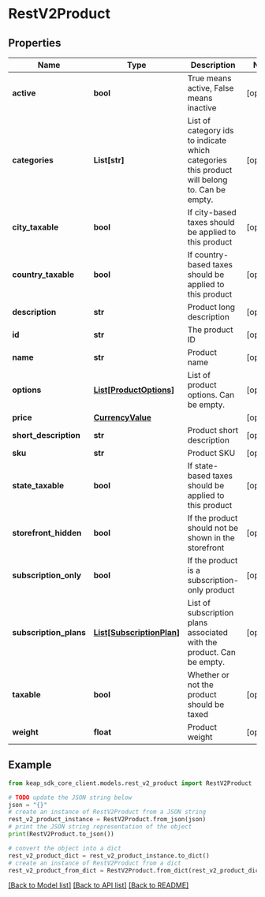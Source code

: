 # RestV2Product


## Properties

Name | Type | Description | Notes
------------ | ------------- | ------------- | -------------
**active** | **bool** | True means active, False means inactive | [optional] 
**categories** | **List[str]** | List of category ids to indicate which categories this product will belong to. Can be empty. | [optional] 
**city_taxable** | **bool** | If city-based taxes should be applied to this product | [optional] 
**country_taxable** | **bool** | If country-based taxes should be applied to this product | [optional] 
**description** | **str** | Product long description | [optional] 
**id** | **str** | The product ID | [optional] 
**name** | **str** | Product name | [optional] 
**options** | [**List[ProductOptions]**](ProductOptions.md) | List of product options. Can be empty. | [optional] 
**price** | [**CurrencyValue**](CurrencyValue.md) |  | [optional] 
**short_description** | **str** | Product short description | [optional] 
**sku** | **str** | Product SKU | [optional] 
**state_taxable** | **bool** | If state-based taxes should be applied to this product | [optional] 
**storefront_hidden** | **bool** | If the product should not be shown in the storefront | [optional] 
**subscription_only** | **bool** | If the product is a subscription-only product | [optional] 
**subscription_plans** | [**List[SubscriptionPlan]**](SubscriptionPlan.md) | List of subscription plans associated with the product. Can be empty. | [optional] 
**taxable** | **bool** | Whether or not the product should be taxed | [optional] 
**weight** | **float** | Product weight | [optional] 

## Example

```python
from keap_sdk_core_client.models.rest_v2_product import RestV2Product

# TODO update the JSON string below
json = "{}"
# create an instance of RestV2Product from a JSON string
rest_v2_product_instance = RestV2Product.from_json(json)
# print the JSON string representation of the object
print(RestV2Product.to_json())

# convert the object into a dict
rest_v2_product_dict = rest_v2_product_instance.to_dict()
# create an instance of RestV2Product from a dict
rest_v2_product_from_dict = RestV2Product.from_dict(rest_v2_product_dict)
```
[[Back to Model list]](../README.md#documentation-for-models) [[Back to API list]](../README.md#documentation-for-api-endpoints) [[Back to README]](../README.md)


